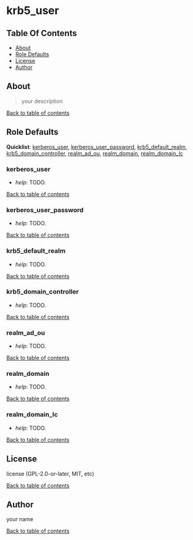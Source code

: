 # krb5_user

## Table Of Contents

* [About](#about)
* [Role Defaults](#role-defaults)
* [License](#license)
* [Author](#author)

## About

> your description

[Back to table of contents](#table-of-contents)

## Role Defaults

**Quicklist**: [kerberos_user](#kerberos_user),
[kerberos_user_password](#kerberos_user_password),
[krb5_default_realm](#krb5_default_realm),
[krb5_domain_controller](#krb5_domain_controller), [realm_ad_ou](#realm_ad_ou),
[realm_domain](#realm_domain), [realm_domain_lc](#realm_domain_lc)

### kerberos_user 

* *help*: TODO.

[Back to table of contents](#table-of-contents)

### kerberos_user_password 

* *help*: TODO.

[Back to table of contents](#table-of-contents)

### krb5_default_realm 

* *help*: TODO.

[Back to table of contents](#table-of-contents)

### krb5_domain_controller 

* *help*: TODO.

[Back to table of contents](#table-of-contents)

### realm_ad_ou 

* *help*: TODO.

[Back to table of contents](#table-of-contents)

### realm_domain 

* *help*: TODO.

[Back to table of contents](#table-of-contents)

### realm_domain_lc 

* *help*: TODO.

[Back to table of contents](#table-of-contents)

## License

license (GPL-2.0-or-later, MIT, etc)

[Back to table of contents](#table-of-contents)

## Author

your name

[Back to table of contents](#table-of-contents)
